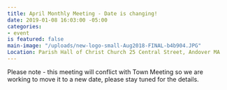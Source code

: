```yaml
---
title: April Monthly Meeting - Date is changing!
date: 2019-01-08 16:03:00 -05:00
categories:
- event
is featured: false
main-image: "/uploads/new-logo-small-Aug2018-FINAL-b4b904.JPG"
Location: Parish Hall of Christ Church 25 Central Street, Andover MA
---
```


Please note - this meeting will conflict with Town Meeting so we are working to move it to a new date, please stay tuned for the details.